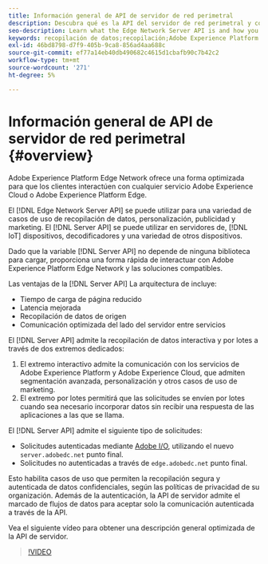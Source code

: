 ```yaml
---
title: Información general de API de servidor de red perimetral
description: Descubra qué es la API del servidor de red perimetral y cómo puede utilizarla.
seo-description: Learn what the Edge Network Server API is and how you can use it.
keywords: recopilación de datos;recopilación;Adobe Experience Platform Edge Network;api de servidor;
exl-id: 46bd8798-d7f9-405b-9ca8-856ad4aa688c
source-git-commit: ef77a14eb40db490682c4615d1cbafb90c7b42c2
workflow-type: tm+mt
source-wordcount: '271'
ht-degree: 5%

---
```



# Información general de API de servidor de red perimetral {#overview}

Adobe Experience Platform Edge Network ofrece una forma optimizada para que los clientes interactúen con cualquier servicio Adobe Experience Cloud o Adobe Experience Platform Edge.

El [!DNL Edge Network Server API] se puede utilizar para una variedad de casos de uso de recopilación de datos, personalización, publicidad y marketing. El [!DNL Server API] se puede utilizar en servidores de, [!DNL IoT] dispositivos, decodificadores y una variedad de otros dispositivos.

Dado que la variable [!DNL Server API] no depende de ninguna biblioteca para cargar, proporciona una forma rápida de interactuar con Adobe Experience Platform Edge Network y las soluciones compatibles.

Las ventajas de la [!DNL Server API] La arquitectura de incluye:

* Tiempo de carga de página reducido
* Latencia mejorada
* Recopilación de datos de origen
* Comunicación optimizada del lado del servidor entre servicios

El [!DNL Server API] admite la recopilación de datos interactiva y por lotes a través de dos extremos dedicados:

1. El extremo interactivo admite la comunicación con los servicios de Adobe Experience Platform y Adobe Experience Cloud, que admiten segmentación avanzada, personalización y otros casos de uso de marketing.
2. El extremo por lotes permitirá que las solicitudes se envíen por lotes cuando sea necesario incorporar datos sin recibir una respuesta de las aplicaciones a las que se llama.

El [!DNL Server API] admite el siguiente tipo de solicitudes:

* Solicitudes autenticadas mediante [Adobe I/O](https://developer.adobe.com/), utilizando el nuevo `server.adobedc.net` punto final.
* Solicitudes no autenticadas a través de `edge.adobedc.net` punto final.

Esto habilita casos de uso que permiten la recopilación segura y autenticada de datos confidenciales, según las políticas de privacidad de su organización. Además de la autenticación, la API de servidor admite el marcado de flujos de datos para aceptar solo la comunicación autenticada a través de la API.

Vea el siguiente vídeo para obtener una descripción general optimizada de la API de servidor.

>[!VIDEO](https://video.tv.adobe.com/v/341448/)

